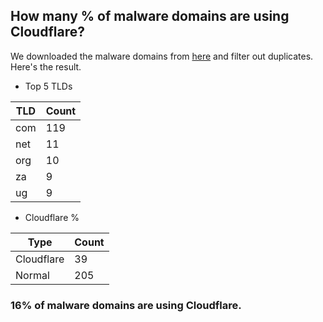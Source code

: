## How many % of malware domains are using Cloudflare?


We downloaded the malware domains from [here](https://urlhaus.abuse.ch) and filter out duplicates.
Here's the result.


[//]: # (start replacement)


- Top 5 TLDs

| TLD | Count |
| --- | --- |
| com | 119 |
| net | 11 |
| org | 10 |
| za | 9 |
| ug | 9 |


- Cloudflare %

| Type | Count |
| --- | --- |
| Cloudflare | 39 |
| Normal | 205 |


### 16% of malware domains are using Cloudflare.